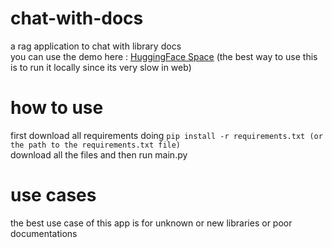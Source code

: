 # chat-with-docs
a rag application to chat with library docs\
you can use the demo here : [HuggingFace Space](https://huggingface.co/spaces/mehmet0001/chat-with-docs) (the best way to use this is to run it locally since its very slow in web)

# how to use
first download all requirements doing ```pip install -r requirements.txt (or the path to the requirements.txt file)```\
download all the files and then run main.py

# use cases
the best use case of this app is for unknown or new libraries or poor documentations
